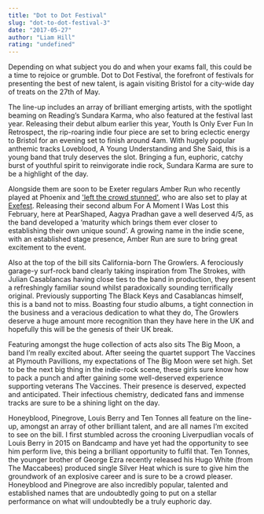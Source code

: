 ```yaml
---
title: "Dot to Dot Festival"
slug: "dot-to-dot-festival-3"
date: "2017-05-27"
author: "Liam Hill"
rating: "undefined"
---
```


Depending on what subject you do and when your exams fall, this could be a time to rejoice or grumble. Dot to Dot Festival, the forefront of festivals for presenting the best of new talent, is again visiting Bristol for a city-wide day of treats on the 27th of May.

The line-up includes an array of brilliant emerging artists, with the spotlight beaming on Reading’s Sundara Karma, who also featured at the festival last year. Releasing their debut album earlier this year, Youth Is Only Ever Fun In Retrospect, the rip-roaring indie four piece are set to bring eclectic energy to Bristol for an evening set to finish around 4am. With hugely popular anthemic tracks Loveblood, A Young Understanding and She Said, this is a young band that truly deserves the slot. Bringing a fun, euphoric, catchy burst of youthful spirit to reinvigorate indie rock, Sundara Karma are sure to be a highlight of the day.

Alongside them are soon to be Exeter regulars Amber Run who recently played at Phoenix and ['left the crowd stunned'](http://pearshapedexeter.com/amber-run-play-sold-out-gig-at-phoenix/), who are also set to play at [Exefest](http://pearshapedexeter.com/exefest-2017/). Releasing their second album For A Moment I Was Lost this February, here at PearShaped, Aagya Pradhan gave a well deserved 4/5, as the band developed a ‘maturity which brings them ever closer to establishing their own unique sound’. A growing name in the indie scene, with an established stage presence, Amber Run are sure to bring great excitement to the event.

Also at the top of the bill sits California-born The Growlers. A ferociously garage-y surf-rock band clearly taking inspiration from The Strokes, with Julian Casablancas having close ties to the band in production, they present a refreshingly familiar sound whilst paradoxically sounding terrifically original. Previously supporting The Black Keys and Casablancas himself, this is a band not to miss. Boasting four studio albums, a tight connection in the business and a veracious dedication to what they do, The Growlers deserve a huge amount more recognition than they have here in the UK and hopefully this will be the genesis of their UK break.

Featuring amongst the huge collection of acts also sits The Big Moon, a band I’m really excited about. After seeing the quartet support The Vaccines at Plymouth Pavillions, my expectations of The Big Moon were set high. Set to be the next big thing in the indie-rock scene, these girls sure know how to pack a punch and after gaining some well-deserved experience supporting veterans The Vaccines. Their presence is deserved, expected and anticipated. Their infectious chemistry, dedicated fans and immense tracks are sure to be a shining light on the day.

Honeyblood, Pinegrove, Louis Berry and Ten Tonnes all feature on the line-up, amongst an array of other brilliant talent, and are all names I’m excited to see on the bill. I first stumbled across the crooning Liverpudlian vocals of Louis Berry in 2015 on Bandcamp and have yet had the opportunity to see him perform live, this being a brilliant opportunity to fulfil that. Ten Tonnes, the younger brother of George Ezra recently released his Hugo White (from The Maccabees) produced single Silver Heat which is sure to give him the groundwork of an explosive career and is sure to be a crowd pleaser. Honeyblood and Pinegrove are also incredibly popular, talented and established names that are undoubtedly going to put on a stellar performance on what will undoubtedly be a truly euphoric day.
